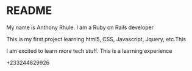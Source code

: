 # README

My name is Anthony Rhule. I am a Ruby on Rails developer

This is my first project learning html5, CSS, Javascript, Jquery, etc.This

I am excited to learn more tech stuff. This is a learning experience

+233244829926